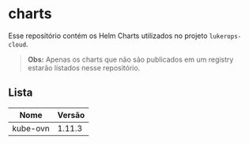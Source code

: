 # charts

Esse repositório contém os Helm Charts utilizados no projeto `lukerops-cloud`.

> **Obs:** Apenas os charts que não são publicados em um registry estarão listados nesse repositório.

## Lista

| Nome     | Versão |
| -------- | ------ |
| kube-ovn | 1.11.3 |
